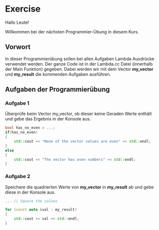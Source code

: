 # Exercise

Hallo Leute!

Willkommen bei der nächsten Programmier-Übung in diesem Kurs.

## Vorwort

In dieser Programmierübung sollen bei allen Aufgaben Lambda Ausdrücke verwendet werden.
Der ganze Code ist in der Lambda.cc Datei (innerhalb der Main Funktion) gegeben.
Dabei werden wir mit dem Vector **my_vector** und **my_result** die kommenden Aufgaben ausführen.

## Aufgaben der Programmierübung

### Aufgabe 1

Überprüfe beim Vector my_vector, ob dieser keine Geraden Werte enthält und gebe das Ergebnis in der Konsole aus.

```cpp
bool has_no_even = ...;
if(has_no_even)
{
    std::cout << "None of the vector values are even" << std::endl;
}
else
{
    std::cout << "The vector has even numbers" << std::endl;
}
```

### Aufgabe 2

Speichere die quadrierten Werte von **my_vector** in **my_result** ab und gebe diese in der Konsole aus.

```cpp
... // Square the values

for (const auto &val : my_result)
{
    std::cout << val << std::endl;
}
```
